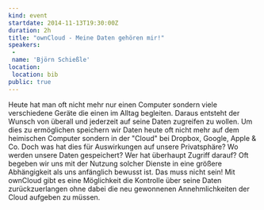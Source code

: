 ```yaml
---
kind: event
startdate: 2014-11-13T19:30:00Z
duration: 2h
title: "ownCloud - Meine Daten gehören mir!"
speakers:
 -
 name: 'Björn Schießle'
location:
 location: bib
public: true
---
```

Heute hat man oft nicht mehr nur einen Computer sondern viele
verschiedene Geräte die einen im Alltag begleiten. Daraus entsteht der
Wunsch von überall und jederzeit auf seine Daten zugreifen zu wollen.
Um dies zu ermöglichen speichern wir Daten heute oft nicht mehr auf dem
heimischen Computer sondern in der "Cloud" bei Dropbox, Google, Apple &
Co. Doch was hat dies für Auswirkungen auf unsere Privatsphäre? Wo
werden unsere Daten gespeichert? Wer hat überhaupt Zugriff darauf? Oft
begeben wir uns mit der Nutzung solcher Dienste in eine größere
Abhängigkeit als uns anfänglich bewusst ist. Das muss nicht sein! Mit
ownCloud gibt es eine Möglichkeit die Kontrolle über seine Daten
zurückzuerlangen ohne dabei die neu gewonnenen Annehmlichkeiten der
Cloud aufgeben zu müssen.
